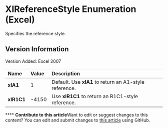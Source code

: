 
# XlReferenceStyle Enumeration (Excel)

Specifies the reference style.


## Version Information

Version Added: Excel 2007 



|**Name**|**Value**|**Description**|
|:-----|:-----|:-----|
| **xlA1**|1|Default. Use  **xlA1** to return an A1-style reference.|
| **xlR1C1**|-4150|Use  **xlR1C1** to return an R1C1-style reference.|

****   **Contribute to this article**Want to edit or suggest changes to this content? You can edit and submit changes to  [this article](https://github.com/jhershey00/VBA_Excel_Test/OpenXMLCon/articles/59a2de05-fe41-3f05-52c4-1ae9235fb878.md) using GitHub.

